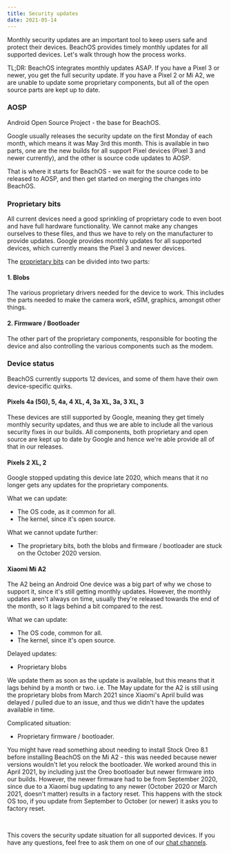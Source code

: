 ```yaml
---
title: Security updates
date: 2021-05-14
---
```


Monthly security updates are an important tool to keep users safe and protect their devices. BeachOS provides timely monthly updates for all supported devices. Let's walk through how the process works.

TL;DR: BeachOS integrates monthly updates ASAP. If you have a Pixel 3 or newer, you get the full security update. If you have a Pixel 2 or Mi A2, we are unable to update some proprietary components, but all of the open source parts are kept up to date.

### AOSP

Android Open Source Project - the base for BeachOS.

Google usually releases the security update on the first Monday of each month, which means it was May 3rd this month. This is available in two parts, one are the new builds for all support Pixel devices (Pixel 3 and newer currently), and the other is source code updates to AOSP.

That is where it starts for BeachOS - we wait for the source code to be released to AOSP, and then get started on merging the changes into BeachOS.

### Proprietary bits

All current devices need a good sprinkling of proprietary code to even boot and have full hardware functionality. We cannot make any changes ourselves to these files, and thus we have to rely on the manufacturer to provide updates.
Google provides monthly updates for all supported devices, which currently means the Pixel 3 and newer devices.

The [proprietary bits](https://en.wikipedia.org/wiki/Proprietary_device_driver) can be divided into two parts:

#### 1. Blobs

The various proprietary drivers needed for the device to work. This includes the parts needed to make the camera work, eSIM, graphics, amongst other things.

#### 2. Firmware / Bootloader

The other part of the proprietary components, responsible for booting the device and also controlling the various components such as the modem.

### Device status

BeachOS currently supports 12 devices, and some of them have their own device-specific quirks.

#### Pixels 4a (5G), 5, 4a, 4 XL, 4, 3a XL, 3a, 3 XL, 3

These devices are still supported by Google, meaning they get timely monthly security updates, and thus we are able to include all the various security fixes in our builds. All components, both proprietary and open source are kept up to date by Google and hence we're able provide all of that in our releases.

#### Pixels 2 XL, 2

Google stopped updating this device late 2020, which means that it no longer gets any updates for the proprietary components.

What we can update:
* The OS code, as it common for all.
* The kernel, since it's open source.

What we cannot update further:
* The proprietary bits, both the blobs and firmware / bootloader are stuck on the October 2020 version.

#### Xiaomi Mi A2

The A2 being an Android One device was a big part of why we chose to support it, since it's still getting monthly updates. However, the monthly updates aren't always on time, usually they're released towards the end of the month, so it lags behind a bit compared to the rest.

What we can update:
* The OS code, common for all.
* The kernel, since it's open source.

Delayed updates:
* Proprietary blobs

We update them as soon as the update is available, but this means that it lags behind by a month or two. i.e. The May update for the A2 is still using the proprietary blobs from March 2021 since Xiaomi's April build was delayed / pulled due to an issue, and thus we didn't have the updates available in time.

Complicated situation:
* Proprietary firmware / bootloader.

You might have read something about needing to install Stock Oreo 8.1 before installing BeachOS on the Mi A2 - this was needed because newer versions wouldn't let you relock the bootloader. We worked around this in April 2021, by including just the Oreo bootloader but newer firmware into our builds. However, the newer firmware had to be from September 2020, since due to a Xiaomi bug updating to any newer (October 2020 or March 2021, doesn't matter) results in a factory reset. This happens with the stock OS too, if you update from September to October (or newer) it asks you to factory reset.

<br>

This covers the security update situation for all supported devices. If you have any questions, feel free to ask them on one of our [chat channels](/community).